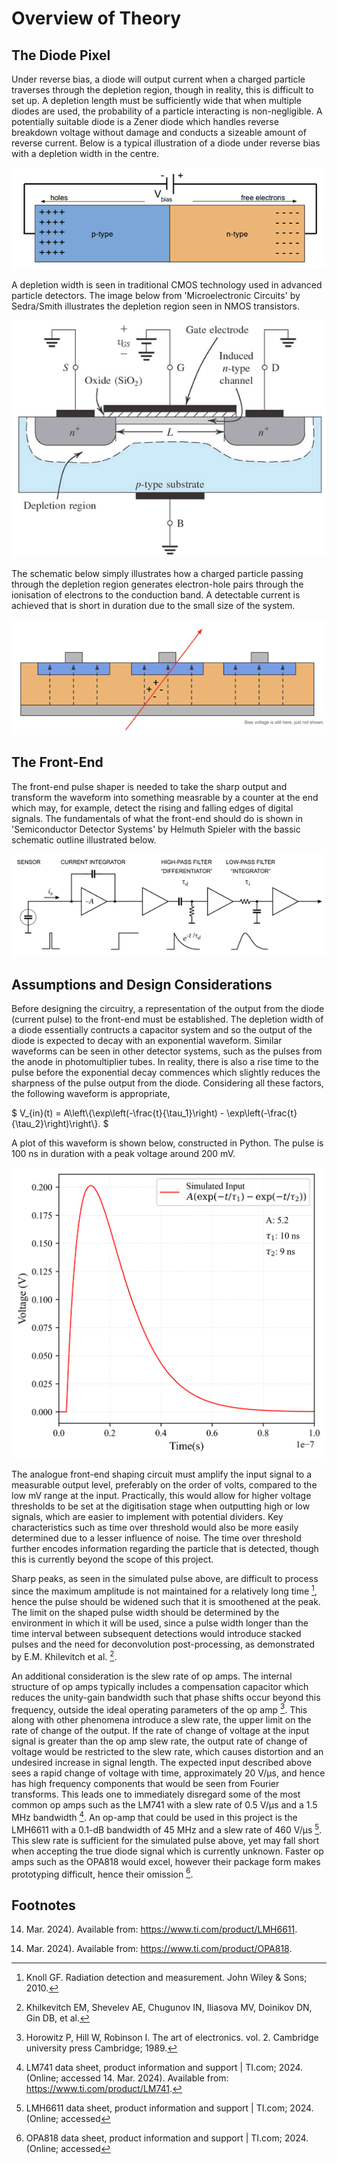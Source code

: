 # Overview of Theory

## The Diode Pixel

Under reverse bias, a diode will output current when a charged particle traverses through the depletion region, though in reality, this is difficult to set up. A depletion length must be sufficiently wide that when multiple diodes are used, the probability of a particle interacting is non-negligible. A potentially suitable diode is a Zener diode which handles reverse breakdown voltage without damage and conducts a sizeable amount of reverse current. Below is a typical illustration of a diode under reverse bias with a depletion width in the centre.

![Reverse biased diode schematic image](./Images/on_junc_rb.png)

A depletion width is seen in traditional CMOS technology used in advanced particle detectors. The image below from 'Microelectronic Circuits' by Sedra/Smith illustrates the depletion region seen in NMOS transistors.

![NMOS schematic image](./Images/nmos_sedra.png)

The schematic below simply illustrates how a charged particle passing through the depletion region generates electron-hole pairs through the ionisation of electrons to the conduction band. A detectable current is achieved that is short in duration due to the small size of the system.

![Detection_schematic image](./Images/particle_cmos.png)

## The Front-End 

The front-end pulse shaper is needed to take the sharp output and transform the waveform into something measrable by a counter at the end which may, for example, detect the rising and falling edges of digital signals. The fundamentals of what the front-end should do is shown in 'Semiconductor Detector Systems' by Helmuth Spieler with the bassic schematic outline illustrated below.

![Detection_schematic image](./Images/spieler_schem.png)

## Assumptions and Design Considerations

Before designing the circuitry, a representation of the output from the diode (current pulse) to the front-end must be established. The depletion width of a diode essentially contructs a capacitor system and so the output of the diode is expected to decay with an exponential waveform. Similar waveforms can be seen in other detector systems, such as the pulses from the anode in photomultiplier tubes. In reality, there is also a rise time to the pulse before the exponential decay commences which slightly reduces the sharpness of the pulse output from the diode. Considering all these factors, the following waveform is appropriate,

$` V_{in}(t) = A\left\{\exp\left(-\frac{t}{\tau_1}\right) - \exp\left(-\frac{t}{\tau_2}\right)\right\}. `$

A plot of this waveform is shown below, constructed in Python. The pulse is 100 ns in duration with a peak voltage around 200 mV.

![Simulated_pulse plot](./Images/input_sim_chrg.png)

The analogue front-end shaping circuit must amplify the input signal to a measurable output
level, preferably on the order of volts, compared to the low mV range at the input. Practically,
this would allow for higher voltage thresholds to be set at the digitisation stage when outputting
high or low signals, which are easier to implement with potential dividers. Key characteristics
such as time over threshold would also be more easily determined due to a lesser influence of
noise. The time over threshold further encodes information regarding the particle that is detected, though this is currently beyond the scope of this project.

Sharp peaks, as seen in the simulated pulse above, are difficult to process since the maximum amplitude
is not maintained for a relatively long time [^1], hence the pulse should be widened such that
it is smoothened at the peak. The limit on the shaped pulse width should be determined by
the environment in which it will be used, since a pulse width longer than the time interval between subsequent detections would introduce stacked pulses and the need for deconvolution
post-processing, as demonstrated by E.M. Khilevitch et al. [^2].

An additional consideration is the slew rate of op amps. The internal structure of op amps
typically includes a compensation capacitor which reduces the unity-gain bandwidth such that
phase shifts occur beyond this frequency, outside the ideal operating parameters of the op amp
[^3]. This along with other phenomena introduce a slew rate, the upper limit on the rate of
change of the output. If the rate of change of voltage at the input signal is greater than the
op amp slew rate, the output rate of change of voltage would be restricted to the slew rate,
which causes distortion and an undesired increase in signal length. The expected input described above sees a rapid change of voltage with time, approximately 20 V/μs, and hence has high frequency components that would be seen from Fourier transforms. This leads one to immediately disregard some of the most common op amps such as the LM741 with a slew rate of 0.5 V/μs and a
1.5 MHz bandwidth [^4]. An op-amp that could be used in this project is the LMH6611 with a 0.1-dB
bandwidth of 45 MHz and a slew rate of 460 V/μs [^5]. This slew rate is sufficient for the simulated pulse above, yet may fall short when accepting the true diode signal which is currently unknown. Faster op amps such as
the OPA818 would excel, however their package form makes prototyping difficult, hence their
omission [^6].

## Footnotes
[^1]: Knoll GF. Radiation detection and measurement. John Wiley & Sons; 2010.

[^2]: Khilkevitch EM, Shevelev AE, Chugunov IN, Iliasova MV, Doinikov DN, Gin DB, et al.

[^3]: Horowitz P, Hill W, Robinson I. The art of electronics. vol. 2. Cambridge university press
Cambridge; 1989.

[^4]: LM741 data sheet, product information and support | TI.com; 2024. (Online; accessed 14.
Mar. 2024). Available from: https://www.ti.com/product/LM741.

[^5]: LMH6611 data sheet, product information and support | TI.com; 2024. (Online; accessed
14. Mar. 2024). Available from: https://www.ti.com/product/LMH6611.

[^6]: OPA818 data sheet, product information and support | TI.com; 2024. (Online; accessed
14. Mar. 2024). Available from: https://www.ti.com/product/OPA818.
